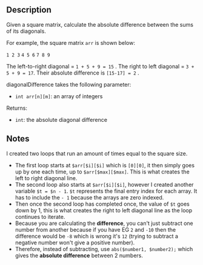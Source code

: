## Description
Given a square matrix, calculate the absolute difference between the sums of its diagonals.

For example, the square matrix `arr` is shown below:

`1 2 3`
`4 5 6`
`7 8 9`

The left-to-right diagonal = `1 + 5 + 9 = 15` . The right to left diagonal = `3 + 5 + 9 = 17`. Their absolute difference is `[15-17] = 2` .

diagonalDifference takes the following parameter:
- `int arr[n][m]`: an array of integers

Returns:
- `int`: the absolute diagonal difference

## Notes
I created two loops that run an amount of times equal to the square size.
- The first loop starts at `$arr[$i][$i]` which is `[0][0]`, it then simply goes up by one each time, up to `$arr[$max][$max]`. This is what creates the left to right diagonal line.
- The second loop also starts at `$arr[$i][$i]`, however I created another variable `$t = $n - 1`. `$t` represents the final entry index for each array. It has to include the `- 1` because the arrays are zero indexed.
- Then once the second loop has completed once, the value of `$t` goes down by 1, this is what creates the right to left diagonal line as the loop continues to iterate.
- Because you are calculating the **difference**, you can't just subtract one number from another because if you have EG `2` and `-10` then the difference would be `-8` which is wrong it's `12` (trying to subtract a negative number won't give a positive number).
- Therefore, instead of subtracting, use `abs($number1, $number2);` which gives the **absolute difference** between 2 numbers.
